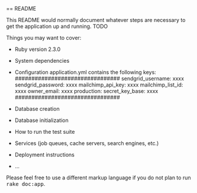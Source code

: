== README

This README would normally document whatever steps are necessary to get the
application up and running.
TODO

Things you may want to cover:

* Ruby version
2.3.0

* System dependencies

* Configuration
  application.yml contains the following keys:
    ################################
      sendgrid_username: xxxx
      sendgrid_password: xxxx
      mailchimp_api_key: xxxx
      mailchimp_list_id: xxxx
      owner_email: xxxx
      production:
        secret_key_base: xxxx
    ################################
* Database creation

* Database initialization

* How to run the test suite

* Services (job queues, cache servers, search engines, etc.)

* Deployment instructions

* ...


Please feel free to use a different markup language if you do not plan to run
<tt>rake doc:app</tt>.
